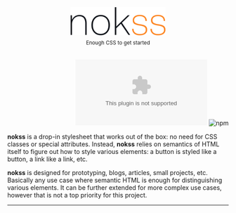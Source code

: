 <br><br><br><br>
<div align="center">
  <picture>
    <source srcset="./assets/logo-dark.svg" media="(prefers-color-scheme: dark)">
    <img src="./assets/logo-light.svg" height="64px">
  </picture>
  <br>
  <sub>Enough CSS to get started</sub>
</div>

<br>

<div align="right">

  ![GitHub file size in bytes on a specified ref (branch/commit/tag)](https://img.shields.io/github/size/loreanvictor/nokss/nokss.css.gz?branch=gh-pages&color=black&label=%20&style=flat-square)
  ![npm](https://img.shields.io/npm/v/nokss?label=%20&style=flat-square)
  
</div>

**nokss** is a drop-in stylesheet that works out of the box: no need for CSS classes or special attributes. Instead, **nokss** relies on semantics of HTML itself to figure out how to style various elements: a button is styled like a button, a link like a link, etc.

**nokss** is designed for prototyping, blogs, articles, small projects, etc. Basically any use case where semantic HTML is enough for distinguishing various elements. It can be further extended for more complex use cases, however that is not a top priority for this project.

<hr class="page-break" />